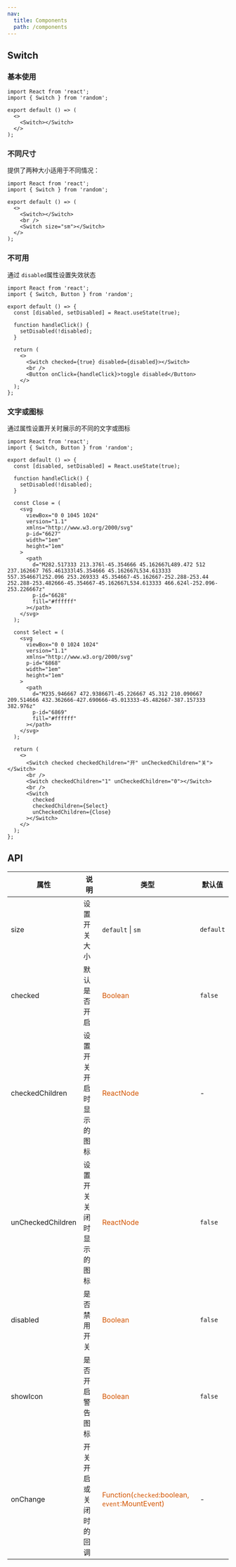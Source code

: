 ```yaml
---
nav:
  title: Components
  path: /components
---
```


## Switch

### 基本使用

```tsx
import React from 'react';
import { Switch } from 'random';

export default () => (
  <>
    <Switch></Switch>
  </>
);
```

### 不同尺寸

提供了两种大小适用于不同情况：

```tsx
import React from 'react';
import { Switch } from 'random';

export default () => (
  <>
    <Switch></Switch>
    <br />
    <Switch size="sm"></Switch>
  </>
);
```

### 不可用

通过 `disabled`属性设置失效状态

```tsx
import React from 'react';
import { Switch, Button } from 'random';

export default () => {
  const [disabled, setDisabled] = React.useState(true);

  function handleClick() {
    setDisabled(!disabled);
  }

  return (
    <>
      <Switch checked={true} disabled={disabled}></Switch>
      <br />
      <Button onClick={handleClick}>toggle disabled</Button>
    </>
  );
};
```

### 文字或图标

通过属性设置开关时展示的不同的文字或图标

```tsx
import React from 'react';
import { Switch, Button } from 'random';

export default () => {
  const [disabled, setDisabled] = React.useState(true);

  function handleClick() {
    setDisabled(!disabled);
  }

  const Close = (
    <svg
      viewBox="0 0 1045 1024"
      version="1.1"
      xmlns="http://www.w3.org/2000/svg"
      p-id="6627"
      width="1em"
      height="1em"
    >
      <path
        d="M282.517333 213.376l-45.354666 45.162667L489.472 512 237.162667 765.461333l45.354666 45.162667L534.613333 557.354667l252.096 253.269333 45.354667-45.162667-252.288-253.44 252.288-253.482666-45.354667-45.162667L534.613333 466.624l-252.096-253.226667z"
        p-id="6628"
        fill="#ffffff"
      ></path>
    </svg>
  );

  const Select = (
    <svg
      viewBox="0 0 1024 1024"
      version="1.1"
      xmlns="http://www.w3.org/2000/svg"
      p-id="6868"
      width="1em"
      height="1em"
    >
      <path
        d="M235.946667 472.938667l-45.226667 45.312 210.090667 209.514666 432.362666-427.690666-45.013333-45.482667-387.157333 382.976z"
        p-id="6869"
        fill="#ffffff"
      ></path>
    </svg>
  );

  return (
    <>
      <Switch checked checkedChildren="开" unCheckedChildren="关"></Switch>
      <br />
      <Switch checkedChildren="1" unCheckedChildren="0"></Switch>
      <br />
      <Switch
        checked
        checkedChildren={Select}
        unCheckedChildren={Close}
      ></Switch>
    </>
  );
};
```

## API

| 属性              | 说明                     | 类型                                                                       | 默认值    |
| ----------------- | ------------------------ | -------------------------------------------------------------------------- | --------- |
| size              | 设置开关大小             | `default` &#124; `sm`                                                      | `default` |
| checked           | 默认是否开启             | <font color=#d35400>Boolean</font>                                         | `false`   |
| checkedChildren   | 设置开关开启时显示的图标 | <font color=#d35400>ReactNode</font>                                       | -         |
| unCheckedChildren | 设置开关关闭时显示的图标 | <font color=#d35400>ReactNode</font>                                       | `false`   |
| disabled          | 是否禁用开关             | <font color=#d35400>Boolean</font>                                         | `false`   |
| showIcon          | 是否开启警告图标         | <font color=#d35400>Boolean</font>                                         | `false`   |
| onChange          | 开关开启或关闭时的回调   | <font color=#d35400>Function(`checked`:boolean, `event`:MountEvent)</font> | -         |
